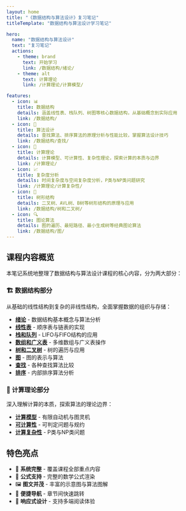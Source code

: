 ```yaml
---
layout: home
title: "《数据结构与算法设计》复习笔记"
titleTemplate: "数据结构与算法设计学习笔记"

hero:
  name: "数据结构与算法设计"
  text: "复习笔记"
  actions:
    - theme: brand
      text: 开始学习
      link: /数据结构/绪论/
    - theme: alt
      text: 计算理论
      link: /计算理论/计算模型/

features:
  - icon: 📊
    title: 数据结构
    details: 涵盖线性表、栈队列、树图等核心数据结构，从基础概念到实际应用
    link: /数据结构/
  - icon: 🧮
    title: 算法设计
    details: 查找算法、排序算法的原理分析与性能比较，掌握算法设计技巧
    link: /数据结构/查找/
  - icon: 🔬
    title: 计算理论
    details: 计算模型、可计算性、复杂性理论，探索计算的本质与边界
    link: /计算理论/
  - icon: 📈
    title: 复杂度分析
    details: 时间复杂度与空间复杂度分析，P类与NP类问题研究
    link: /计算理论/计算复杂性/
  - icon: 🌳
    title: 树形结构
    details: 二叉树、AVL树、B树等树形结构的原理与应用
    link: /数据结构/树和二叉树/
  - icon: 🔍
    title: 图论算法
    details: 图的遍历、最短路径、最小生成树等经典图论算法
    link: /数据结构/图/
---
```


## 课程内容概览

本笔记系统地整理了数据结构与算法设计课程的核心内容，分为两大部分：

### 🏗️ 数据结构部分

从基础的线性结构到复杂的非线性结构，全面掌握数据的组织与存储：

- **[绪论](/数据结构/绪论/)** - 数据结构基本概念与算法分析
- **[线性表](/数据结构/线性表/)** - 顺序表与链表的实现
- **[栈和队列](/数据结构/栈和队列/)** - LIFO与FIFO结构的应用
- **[数组和广义表](/数据结构/数组和广义表/)** - 多维数组与广义表操作
- **[树和二叉树](/数据结构/树和二叉树/)** - 树的遍历与应用
- **[图](/数据结构/图/)** - 图的表示与算法
- **[查找](/数据结构/查找/)** - 各种查找算法比较
- **[排序](/数据结构/排序/)** - 内部排序算法分析

### 🧠 计算理论部分

深入理解计算的本质，探索算法的理论边界：

- **[计算模型](/计算理论/计算模型/)** - 有限自动机与图灵机
- **[可计算性](/计算理论/可计算性/)** - 可判定问题与规约
- **[计算复杂性](/计算理论/计算复杂性/)** - P类与NP类问题

## 特色亮点

- 📝 **系统完整** - 覆盖课程全部重点内容
- 🔢 **公式支持** - 完整的数学公式渲染
- 🖼️ **图文并茂** - 丰富的示意图与算法图解
- 🔗 **便捷导航** - 章节间快速跳转
- 📱 **响应式设计** - 支持多端阅读体验
